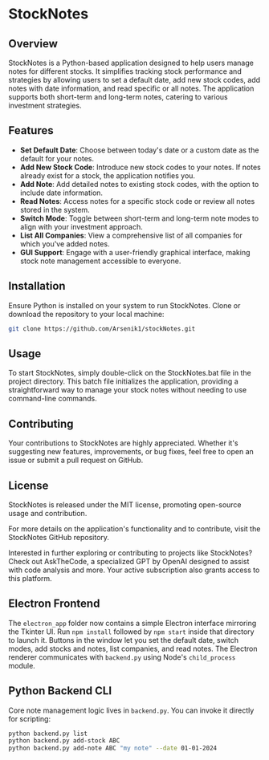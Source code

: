 # StockNotes

## Overview

StockNotes is a Python-based application designed to help users manage notes for
 different stocks. It simplifies tracking stock performance and strategies by allowing users to set a default date, add new stock codes, add notes with date information, and read specific or all notes. The application supports both short-term and long-term notes, catering to various investment strategies.

## Features

- **Set Default Date**: Choose between today's date or a custom date as the default for your notes.
- **Add New Stock Code**: Introduce new stock codes to your notes. If notes already exist for a stock, the application notifies you.
- **Add Note**: Add detailed notes to existing stock codes, with the option to include date information.
- **Read Notes**: Access notes for a specific stock code or review all notes stored in the system.
- **Switch Mode**: Toggle between short-term and long-term note modes to align with your investment approach.
- **List All Companies**: View a comprehensive list of all companies for which you've added notes.
- **GUI Support**: Engage with a user-friendly graphical interface, making stock note management accessible to everyone.

## Installation

Ensure Python is installed on your system to run StockNotes. Clone or download the repository to your local machine:

```bash
git clone https://github.com/Arsenik1/stockNotes.git
```

## Usage

To start StockNotes, simply double-click on the StockNotes.bat file in the project directory. This batch file initializes the application, providing a straightforward way to manage your stock notes without needing to use command-line commands.

## Contributing

Your contributions to StockNotes are highly appreciated. Whether it's suggesting new features, improvements, or bug fixes, feel free to open an issue or submit a pull request on GitHub.

## License

StockNotes is released under the MIT license, promoting open-source usage and contribution.

For more details on the application's functionality and to contribute, visit the StockNotes GitHub repository.

Interested in further exploring or contributing to projects like StockNotes? Check out AskTheCode, a specialized GPT by OpenAI designed to assist with code analysis and more. Your active subscription also grants access to this platform.

## Electron Frontend

The `electron_app` folder now contains a simple Electron interface mirroring the Tkinter UI. Run `npm install` followed by `npm start` inside that directory to launch it. Buttons in the window let you set the default date, switch modes, add stocks and notes, list companies, and read notes. The Electron renderer communicates with `backend.py` using Node's `child_process` module.

## Python Backend CLI

Core note management logic lives in `backend.py`. You can invoke it directly for scripting:

```bash
python backend.py list
python backend.py add-stock ABC
python backend.py add-note ABC "my note" --date 01-01-2024
```

